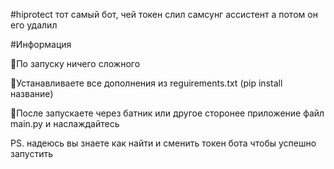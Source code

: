 #hiprotect
тот самый бот, чей токен слил самсунг ассистент а потом он его удалил

#Информация

🎥По запуску ничего сложного 

🦪Устанавливаете все дополнения из reguirements.txt (pip install название) 

🔔После запускаете через батник или другое сторонее приложение файл main.py и наслаждайтесь 

PS. надеюсь вы знаете как найти и сменить токен бота чтобы успешно запустить
